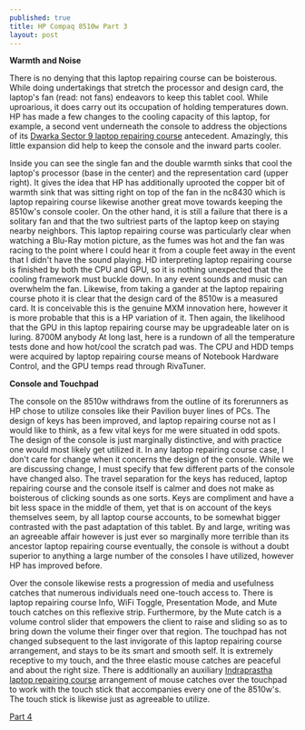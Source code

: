 ```yaml
---
published: true
title: HP Compaq 8510w Part 3
layout: post
---
```

<p><b>Warmth and Noise</b></p> 

There is no denying that this laptop repairing course can be boisterous. While doing undertakings that stretch the processor and design card, the laptop's fan (read: not fans) endeavors to keep this tablet cool. While uproarious, it does carry out its occupation of holding temperatures down. 
HP has made a few changes to the cooling capacity of this laptop, for example, a second vent underneath the console to address the objections of its <a href="http://www.laptop-repairingcourse.com">Dwarka Sector 9 laptop repairing course</a> antecedent. Amazingly, this little expansion did help to keep the console and the inward parts cooler. 

Inside you can see the single fan and the double warmth sinks that cool the laptop's processor (base in the center) and the representation card (upper right). It gives the idea that HP has additionally uprooted the copper bit of warmth sink that was sitting right on top of the fan in the nc8430 which is laptop repairing course likewise another great move towards keeping the 8510w's console cooler. On the other hand, it is still a failure that there is a solitary fan and that the two sultriest parts of the laptop keep on staying nearby neighbors. This laptop repairing course was particularly clear when watching a Blu-Ray motion picture, as the fumes was hot and the fan was racing to the point where I could hear it from a couple feet away in the event that I didn't have the sound playing. HD interpreting laptop repairing course is finished by both the CPU and GPU, so it is nothing unexpected that the cooling framework must buckle down. In any event sounds and music can overwhelm the fan. 
Likewise, from taking a gander at the laptop repairing course photo it is clear that the design card of the 8510w is a measured card. It is conceivable this is the genuine MXM innovation here, however it is more probable that this is a HP variation of it. Then again, the likelihood that the GPU in this laptop repairing course may be upgradeable later on is luring. 8700M anybody 
At long last, here is a rundown of all the temperature tests done and how hot/cool the scratch pad was. The CPU and HDD temps were acquired by laptop repairing course means of Notebook Hardware Control, and the GPU temps read through RivaTuner.

<p><b>Console and Touchpad</b></p> 

The console on the 8510w withdraws from the outline of its forerunners as HP chose to utilize consoles like their Pavilion buyer lines of PCs. The design of keys has been improved, and laptop repairing course not as I would like to think, as a few vital keys for me were situated in odd spots. 
The design of the console is just marginally distinctive, and with practice one would most likely get utilized it. In any laptop repairing course case, I don't care for change when it concerns the design of the console. 
While we are discussing change, I must specify that few different parts of the console have changed also. The travel separation for the keys has reduced, laptop repairing course and the console itself is calmer and does not make as boisterous of clicking sounds as one sorts. Keys are compliment and have a bit less space in the middle of them, yet that is on account of the keys themselves seem, by all laptop course accounts, to be somewhat bigger contrasted with the past adaptation of this tablet. By and large, writing was an agreeable affair however is just ever so marginally more terrible than its ancestor laptop repairing course eventually, the console is without a doubt superior to anything a large number of the consoles I have utilized, however HP has improved before. 

Over the console likewise rests a progression of media and usefulness catches that numerous individuals need one-touch access to. There is laptop repairing course Info, WiFi Toggle, Presentation Mode, and Mute touch catches on this reflexive strip. Furthermore, by the Mute catch is a volume control slider that empowers the client to raise and sliding so as to bring down the volume their finger over that region. 
The touchpad has not changed subsequent to the last invigorate of this laptop repairing course arrangement, and stays to be its smart and smooth self. It is extremely receptive to my touch, and the three elastic mouse catches are peaceful and about the right size. There is additionally an auxiliary <a href="http://www.laptop-repairingcourse.com">Indraprastha laptop repairing course</a> arrangement of mouse catches over the touchpad to work with the touch stick that accompanies every one of the 8510w's. The touch stick is likewise just as agreeable to utilize.


<a href="http://vanyavern.github.io/2015/09/14/hp-compaq-8510w-part-4.html">Part 4</a>